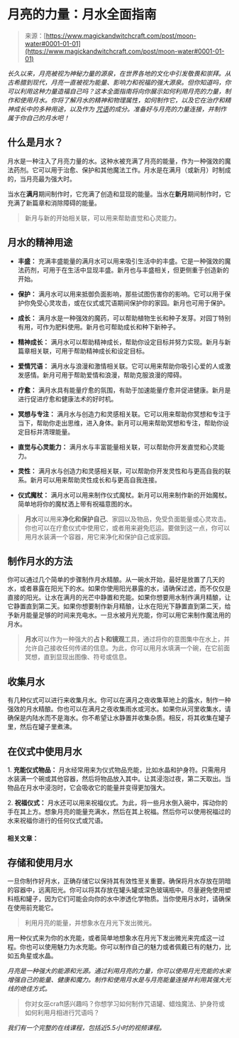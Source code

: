 <!--yml

类别：未分类

日期：2024-06-12 18:32:10

-->

# 月亮的力量：月水全面指南

> 来源：[https://www.magickandwitchcraft.com/post/moon-water#0001-01-01](https://www.magickandwitchcraft.com/post/moon-water#0001-01-01)

*长久以来，月亮被视为神秘力量的源泉，在世界各地的文化中引发敬畏和崇拜。从古希腊到现代，月亮一直被视为能量、影响力和祝福的强大源泉。但你知道吗，你可以利用这种力量造福自己吗？这本全面指南将向你展示如何利用月亮的力量，制作和使用月水。你将了解月水的精神和物理属性，如何制作它，以及它在治疗和精神成长中的多种用途，以及作为* [*咒语*](https://www.magickandwitchcraft.com/post/witchcraft-foundation-course)*的成分。准备好与月亮的力量连接，并制作属于你自己的月水吧！*

## 什么是月水？

月水是一种注入了月亮力量的水。这种水被充满了月亮的能量，作为一种强效的魔法药剂。它可以用于治愈、保护和其他魔法工作。月水是在满月（或新月）时制成的，当月亮最为强大时。

当水在**满月**期间制作时，它充满了创造和显现的能量。当水在**新月**期间制作时，它充满了新篇章和消除障碍的能量。

> 新月与新的开始相关联，可以用来帮助直觉和心灵能力。

## 月水的精神用途

+   **丰盛：** 充满丰盛能量的满月水可以用来吸引生活中的丰盛。它是一种强效的魔法药剂，可用于在生活中显现丰盛。新月也与丰盛相关，但更侧重于创造新的开始。

+   **保护：** 满月水可以用来抵御负面影响，那些试图伤害你的影响。它可以用于保护你免受心灵攻击，或在仪式或咒语期间保护你的家园。新月也可用于保护。

+   **成长：** 满月水是一种强效的魔药，可以帮助植物生长和种子发芽。对园丁特别有用，可作为肥料使用。新月也可帮助成长和种下新种子。

+   **精神成长：** 满月水可以帮助精神成长，帮助你设定目标并努力实现。新月与新篇章相关联，可用于帮助精神成长和设定目标。

+   **爱情咒语：** 满月水与浪漫和激情相关联。它可以用来帮助你吸引心爱的人或激发感情。新月可用于帮助爱情和浪漫，帮助克服浪漫的障碍。

+   **疗愈：** 满月水具有能量疗愈的氛围，有助于加速能量疗愈并促进健康。新月是进行促进疗愈和健康法术的好时机。

+   **冥想与专注：** 满月水与创造力和灵感相关联。它可以用来帮助你冥想和专注于当下，帮助你走出思维，进入身体。新月可以用来帮助冥想和专注，帮助你设定目标并清理能量。

+   **直觉与心灵能力：** 满月水与丰富能量相关联，可以帮助你开发直觉和心灵能力。

+   **灵性：** 满月水与创造力和灵感相关联，可以帮助你开发灵性和与更高自我的联系。新月可以用来帮助灵性成长和与更高自我连接。

+   **仪式魔杖：** 满月水可以用来制作仪式魔杖。新月可以用来制作新的开始魔杖。简单地将你的魔杖洒上带有祝福意图的水。

> **月水**可以用来**净化和保护自己**、家园以及物品，免受负面能量或心灵攻击。你也可以在疗愈仪式中使用它，或者用来避免厄运。要做到这一点，你可以用月水装满一个容器，用它来净化和保护自己或家园。

## 制作月水的方法

你可以通过几个简单的步骤制作月水精酿。从一碗水开始，最好是放置了几天的水，或者暴露在阳光下的水。如果你使用阳光暴露的水，请确保过滤，而不仅仅是直接的阳光。让水在满月的光芒中静置和充能。如果你想要用水制作满月精酿，让它静置直到第二天。如果你想要制作新月精酿，让水在阳光下静置直到第二天，给予新月能量足够的时间来充电水。一旦水被月光充能，你可以用它来制作魔法用的月水。

> **月水**可以作为一种强大的**占卜和镜观**工具，通过将你的意图集中在水上，并允许自己接收任何传递的信息。为此，你可以用月水填满一个碗，在它前面冥想，直到显现出图像、符号或信息。

## 收集月水

有几种仪式可以进行来收集月水。你可以在满月之夜收集草地上的露水，制作一种强效的月水精酿。你也可以在满月之夜收集雨水或河水。如果你从河里收集水，请确保是内陆水而不是海水。你不希望让水静置并收集杂质。相反，将其收集在罐子里，然后在罐子里煮沸。

## 在仪式中使用月水

1\. **充能仪式物品：** 月水经常用来为仪式物品充能，比如水晶和护身符。只需用月水装满一个碗或其他容器，然后将物品放入其中。让其浸泡过夜，第二天取出。当物品在月水中浸泡时，它会吸收它的能量并变得更加强大。

2\. **祝福仪式：** 月水还可以用来祝福仪式。为此，将一些月水倒入碗中，挥动你的手在其上方。想象月亮的能量充满水，然后在其上祝福。然后你可以使用祝福过的水来祝福你进行的任何仪式或咒语。

#### 相关文章：

## 存储和使用月水

一旦你制作好月水，正确存储它以保持其有效性至关重要。确保将月水存放在阴暗的容器中，远离阳光。你可以将其存放在罐头罐或深色玻璃瓶中。尽量避免使用塑料瓶和罐子，因为它们可能会向你的水中渗透化学物质。当你使用月水时，请确保在使用前充能它。

> 利用月亮的能量，并想象水在月光下发出微光。

用一种仪式来为你的水充能，或者简单地想象水在月光下发出微光来完成这一过程。你也可以使用魅力为水充能。你可以制作自己的魅力或者佩戴已有的魅力，比如五角星或水晶。

*月亮是一种强大的能源和光源。通过利用月亮的力量，你可以使用月光充能的水来增强自己的能量、健康和魔力。制作和使用月水是与月亮能量连接并利用其强大光线的绝佳方式。*

> 你对女巫craft感兴趣吗？你想学习如何制作咒语罐、蜡烛魔法、护身符或如何利用月相进行咒语吗？

*我们有一个完整的在线课程，包括近5.5小时的视频课程。*
